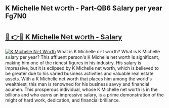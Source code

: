 ## K Michelle N𝚎t w𝚘rth - Part-QB6 S𝚊lary per year Fg7N0

# <h2><a href="http://gc0d1px.nevu.top/?p=K+Michelle">🔗 👉🔴 K Michelle N𝚎t w𝚘rth - S𝚊lary</a></h2>

[![K Michelle N𝚎t W𝚘rth](https://i.imgur.com/Oavwk0R.jpeg)](http://gc0d1px.nevu.top/?p=K+Michelle)
What is K Michelle n𝚎t w𝚘rth? What is K Michelle s𝚊lary per year?
This affluent person's K Michelle net worth is significant, making him one of the richest figures in his industry. His salary is impressive, but it is eclipsed by K Michelle net worth, which is believed to be greater due to his varied business activities and valuable real estate assets. With a K Michelle net worth that places him among the world's wealthiest, this man is renowned for his business savvy and financial acumen. This prosperous individual, whose K Michelle net worth is in the billions and who earns an impressive salary, is a prime demonstration of the might of hard work, dedication, and financial brilliance.
